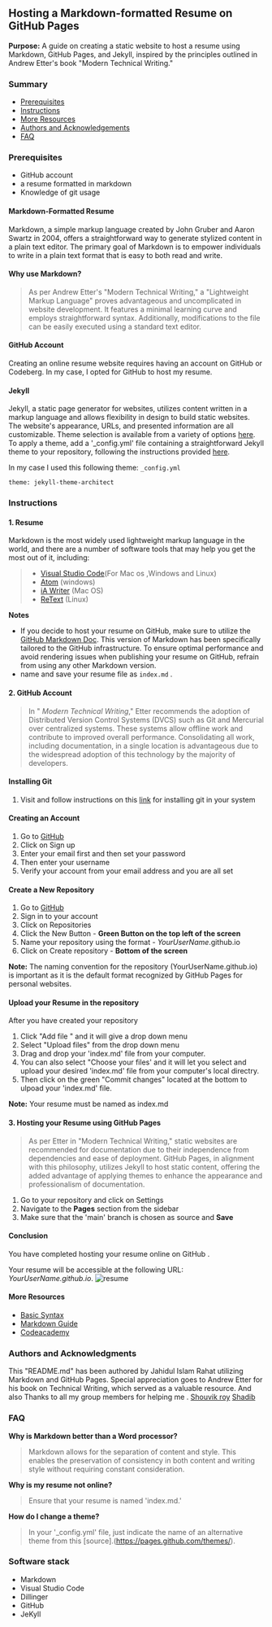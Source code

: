 ## Hosting a Markdown-formatted Resume on GitHub Pages

**Purpose:** 
A guide on creating a static website to host a resume using Markdown, GitHub Pages, and Jekyll, inspired by the principles outlined in Andrew Etter's book "Modern Technical Writing."

### Summary
- [Prerequisites](#prerequisites)
- [Instructions](#instructions)
- [More Resources](#more-resources)
- [Authors and Acknowledgements](#authors-and-acknowledgments)
- [FAQ](#faq)


### Prerequisites

- GitHub account
- a resume formatted in markdown
- Knowledge of git usage

#### Markdown-Formatted Resume
Markdown, a simple markup language created by John Gruber and Aaron Swartz in 2004, offers a straightforward way to generate stylized content in a plain text editor. The primary goal of Markdown is to empower individuals to write in a plain text format that is easy to both read and write.

#### Why use Markdown? 

>As per Andrew Etter's "Modern Technical Writing," a "Lightweight Markup Language" proves advantageous and uncomplicated in website development. It features a minimal learning curve and employs straightforward syntax. Additionally, modifications to the file can be easily executed using a standard text editor.


#### GitHub Account
Creating an online resume website requires having an account on GitHub or Codeberg. In my case, I opted for GitHub to host my resume.

#### Jekyll
Jekyll, a static page generator for websites, utilizes content written in a markup language and allows flexibility in design to build static websites. The website's appearance, URLs, and presented information are all customizable. Theme selection is available from a variety of options [here](https://pages.github.com/themes/). To apply a theme, add a '_config.yml' file containing a straightforward Jekyll theme to your repository, following the instructions provided [here](https://docs.github.com/en/pages/setting-up-a-github-pages-site-with-jekyll/adding-a-theme-to-your-github-pages-site-using-jekyll).

In my case I used this following theme:
`_config.yml`
```
theme: jekyll-theme-architect
```
### Instructions

#### 1. Resume 
Markdown is the most widely used lightweight markup language in the world, and there are a number of software tools that may help you get the most out of it, including: 

>* [Visual Studio Code](https://code.visualstudio.com/)(For Mac os ,Windows and Linux)
>* [Atom](https://atom.en.uptodown.com/windows) (windows)
>* [iA Writer](https://ia.net/writer) (Mac OS)
>* [ReText](https://codepre.com/how-to-install-retext-restructuredtext-editor-in-ubuntu-a-markdown-editor-for-linux.html) (Linux)   

**Notes** 
- If you decide to host your resume on GitHub, make sure to utilize the [GitHub Markdown Doc](https://guides.github.com/features/mastering-markdown/). This version of Markdown has been specifically tailored to the GitHub infrastructure. To ensure optimal performance and avoid rendering issues when publishing your resume on GitHub, refrain from using any other Markdown version.
- name and save your resume file as `index.md` .

#### 2. GitHub Account 
>In " _Modern Technical Writing_," Etter recommends the adoption of Distributed Version Control Systems (DVCS) such as Git and Mercurial over centralized systems. These systems allow offline work and contribute to improved overall performance. Consolidating all work, including documentation, in a single location is advantageous due to the widespread adoption of this technology by the majority of developers.


#### Installing Git
1. Visit and follow instructions on this [link](https://github.com/git-guides/install-git) for installing git in your system



#### Creating an Account 
1. Go to [GitHub](https://github.com/)
2. Click on Sign up
3. Enter your email first and then set your password
4. Then enter your username
5. Verify your account from your email address and you are all set

#### Create a New Repository 
1. Go to [GitHub](https://github.com/)
2. Sign in to your account
3. Click on Repositories 
3. Click the New Button - **Green Button on the top left of the screen**
4. Name your repository using the format - *YourUserName*.github.io
5. Click on Create repository - **Bottom of the screen**


**Note:** The naming convention for the repository (YourUserName.github.io) is important as it is the default format recognized by GitHub Pages for personal websites.

#### Upload your Resume in the repository
After you have created your repository
1. Click "Add file " and it will give a drop down menu
2. Select "Upload files" from the drop down menu
3. Drag and drop your 'index.md' file from your computer.
4. You can also select "Choose your files' and it will let you select and upload
    your desired 'index.md' file from your computer's local directry.
5. Then click on the green "Commit changes" located at the bottom to ulpoad your 'index.md' file.

**Note:** Your resume must be named as index.md


#### 3. Hosting your Resume using GitHub Pages
>As per Etter in "Modern Technical Writing," static websites are recommended for documentation due to their independence from dependencies and ease of deployment. GitHub Pages, in alignment with this philosophy, utilizes Jekyll to host static content, offering the added advantage of applying themes to enhance the appearance and professionalism of documentation. 

1. Go to your repository and click on Settings
2. Navigate to the **Pages** section from the sidebar
3. Make sure that the 'main' branch is chosen as source and **Save**

#### Conclusion 
You have completed hosting your resume online on GitHub .

Your resume will be accessible at the following URL: *YourUserName.github.io*.
  ![resume](https://i.makeagif.com/media/3-07-2024/V2-FwS.gif)
  
#### More Resources
* [Basic Syntax](https://docs.github.com/en/get-started/writing-on-github/getting-started-with-writing-and-formatting-on-github/basic-writing-and-formatting-syntax)  
* [Markdown Guide](https://www.markdownguide.org/)
* [Codeacademy](https://www.codecademy.com/resources/docs/markdown)

### Authors and Acknowledgments
This "README.md" has been authored by Jahidul Islam Rahat utilizing Markdown and GitHub Pages. Special appreciation goes to Andrew Etter for his book on Technical Writing, which served as a valuable resource.
And also Thanks to all my group members for helping me .
[Shouvik roy](https://github.com/raysofhopes)
[Shadib](https://github.com/shadibhoque) 

### FAQ

**Why is Markdown better than a Word processor?**
> Markdown allows for the separation of content and style. This enables the preservation of consistency in both content and writing style without requiring constant consideration.

**Why is my resume not online?**  
> Ensure that your resume is named 'index.md.'

**How do I change a theme?**
> In your '_config.yml' file, just indicate the name of an alternative theme from this [source].(https://pages.github.com/themes/).

### Software stack 
- Markdown
- Visual Studio Code
- Dillinger
- GitHub
- JeKyll
